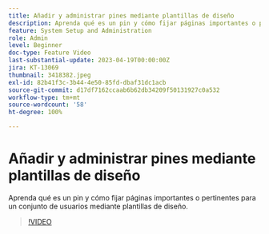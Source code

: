 ```yaml
---
title: Añadir y administrar pines mediante plantillas de diseño
description: Aprenda qué es un pin y cómo fijar páginas importantes o pertinentes para un conjunto de usuarios mediante plantillas de diseño.
feature: System Setup and Administration
role: Admin
level: Beginner
doc-type: Feature Video
last-substantial-update: 2023-04-19T00:00:00Z
jira: KT-13069
thumbnail: 3418382.jpeg
exl-id: 82b41f3c-3b44-4e50-85fd-dbaf31dc1acb
source-git-commit: d17df7162ccaab6b62db34209f50131927c0a532
workflow-type: tm+mt
source-wordcount: '58'
ht-degree: 100%

---
```


# Añadir y administrar pines mediante plantillas de diseño

Aprenda qué es un pin y cómo fijar páginas importantes o pertinentes para un conjunto de usuarios mediante plantillas de diseño.

>[!VIDEO](https://video.tv.adobe.com/v/3418382/?quality=12&learn=on&enablevpops)
